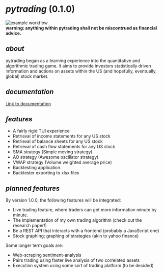 # _pytrading_ (0.1.0)

![example workflow](https://github.com/haezera/pytrading/actions/workflows/python-app.yml/badge.svg)\
**warning: anything within pytrading shall not be miscontrued as financial advice.**
## _about_
pytrading began as a learning experience into the quantitative and algorithmic trading game. It aims to provide investors statistically driven information and actions on assets within the US (and hopefully, eventually, global) stock market. 

## _documentation_
<a href="https://haezera.github.io/pytrading/index.html" target="_blank">Link to documentation</a>

## _features_
<ul>
  <li>A fairly rigid TUI experience</li>
  <li>Retrieval of income statements for any US stock</li>
  <li>Retrieval of balance sheets for any US stock</li>
  <li>Retrieval of cash flow statements for any US stock</li>
  <li>SMA strategy (Simple moving strategy)</li>
  <li>AO strategy (Awesome oscillator strategy)</li>
  <li>VWAP strategy (Volume weighted average price)</li>
  <li>Backtesting application</li>
  <li>Backtester exporting to xlsx files</li>
</ul>

## _planned features_
By version 1.0.0, the following features will be integrated:
<ul>
  <li>Live trading feature, where traders can get more information minute by minute.</li>
  <li>The implementation of my own trading algorithm (check out the research paper!)</li>
  <li>Be a REST API that interacts with a frontend (probably a JavaScript one)</li>
  <li>Stock graphing; graphing of strategies (akin to yahoo finance)</li>
</ul>

Some longer term goals are:
<ul>
  <li>Web-scraping sentiment-analysis</li>
  <li>Pairs trading using faster live analysis of two correlated assets</li>
  <li>Execution system using some sort of trading platform (to be decided)</li>
</ul>
